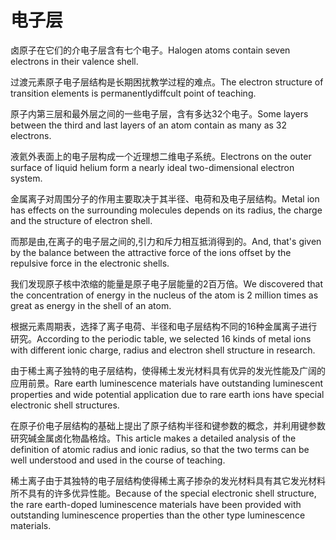 # 电子层

<p><span class="chinese">卤原子在它们的介电子层含有七个电子。</span><span class="english">Halogen atoms contain seven electrons in their valence shell.</span></p>

<p><span class="chinese">过渡元素原子电子层结构是长期困扰教学过程的难点。</span><span class="english">The electron structure of transition elements is permanentlydiffcult point of teaching.</span></p>

<p><span class="chinese">原子内第三层和最外层之间的一些电子层，含有多达32个电子。</span><span class="english">Some layers between the third and last layers of an atom contain as many as 32 electrons.</span></p>

<p><span class="chinese">液氦外表面上的电子层构成一个近理想二维电子系统。</span><span class="english">Electrons on the outer surface of liquid helium form a nearly ideal two-dimensional electron system.</span></p>

<p><span class="chinese">金属离子对周围分子的作用主要取决于其半径、电荷和及电子层结构。</span><span class="english">Metal ion has effects on the surrounding molecules depends on its radius, the charge and the structure of electron shell.</span></p>

<p><span class="chinese">而那是由,在离子的电子层之间的,引力和斥力相互抵消得到的。</span><span class="english">And, that's given by the balance between the attractive force of the ions offset by the repulsive force in the electronic shells.</span></p>

<p><span class="chinese">我们发现原子核中浓缩的能量是原子电子层能量的2百万倍。</span><span class="english">We discovered that the concentration of energy in the nucleus of the atom is 2 million times as great as energy in the shell of an atom.</span></p>

<p><span class="chinese">根据元素周期表，选择了离子电荷、半径和电子层结构不同的16种金属离子进行研究。</span><span class="english">According to the periodic table, we selected 16 kinds of metal ions with different ionic charge, radius and electron shell structure in research.</span></p>

<p><span class="chinese">由于稀土离子独特的电子层结构，使得稀土发光材料具有优异的发光性能及广阔的应用前景。</span><span class="english">Rare earth luminescence materials have outstanding luminescent properties and wide potential application due to rare earth ions have special electronic shell structures.</span></p>

<p><span class="chinese">在原子价电子层结构的基础上提出了原子结构半径和键参数的概念，并利用键参数研究碱金属卤化物晶格焓。</span><span class="english">This article makes a detailed analysis of the definition of atomic radius and ionic radius, so that the two terms can be well understood and used in the course of teaching.</span></p>

<p><span class="chinese">稀土离子由于其独特的电子层结构使得稀土离子掺杂的发光材料具有其它发光材料所不具有的许多优异性能。</span><span class="english">Because of the special electronic shell structure, the rare earth-doped luminescence materials have been provided with outstanding luminescence properties than the other type luminescence materials.</span></p>

